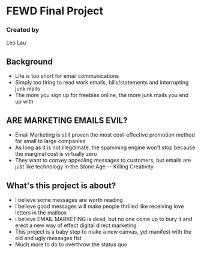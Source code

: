 # FEWD Final Project

### Created by 
Leo Lau

## Background

* Life is too short for email communications
* Simply too tiring to read work emails, bills/statements and interrupting junk mails
* The more you sign up for freebies online, the more junk mails you end up with

## ARE MARKETING EMAILS EVIL?

* Email Marketing is still proven the most cost-effective promotion method for small to large companies
* As long as it is not illegitimate, the spamming engine won't stop because the marginal cost is virtually zero
* They want to convey appealing messages to customers, but emails are just like technology in the Stone Age -- Killing Creativity

## What's this project is about?

* I believe some messages are worth reading
* I believe good messages will make people thrilled like receiving love letters in the mailbox
* I believe EMAIL MARKETING is dead, but no one come up to bury it and erect a new way of effect digital direct marketing
* This project is a baby step to make a new canvas, yet manifest with the old and ugly messages fist
* Much more to do to overthrow the status quo








